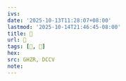```yaml
---
ivs:
date: '2025-10-13T11:28:07+08:00'
lastmod: '2025-10-14T21:46:45-08:00'
title: 󰛡
url: 󰛡
tags: [𡧰, 𡧖]
hex: 
src: GHZR, DCCV
note:
---
```

